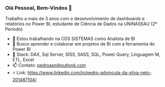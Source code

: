 ### Olá Pessoal, Bem-Vindos 👋

Trabalho a mais de 3 anos com o desenvolvimento de dashboards e relatórios no Power BI, estudante de Ciência de Dados na UNINASSAU (2º Período)

- 🔭 Estou trabalhando na CDS SISTEMAS como Analista de BI 
- 🌱 Busco aprender e colaborar em projetos de BI com a ferramenta do Power BI 
- 💬 Stack: DAX, Sql Server, SISS, SASS, SQL, Power Query, Linguagem M, ETL, Excel
- 📫 Contato: pedroasn@outlook.com
- ⚡ Link: https://www.linkedin.com/in/pedro-advincula-da-silva-neto-201487104/
